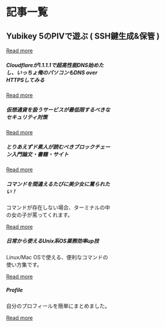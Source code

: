 # 記事一覧
  
<div class="jumbotron">
  <h2>Yubikey 5のPIVで遊ぶ ( SSH鍵生成&保管 )</h1>
  <a class="btn btn-primary btn-lg" href="#/page/Yubikey">Read more</a>
</div>

<div class="card-columns">
  
<div class="card" style="width: 18rem;">
  <div class="card-body">
    <h5 class="card-title">Cloudflareが1.1.1.1で超高性能DNS始めたし、いっちょ俺のパソコンもDNS over HTTPSしてみる</h1>
    <a class="btn btn-primary btn-lg" href="#/page/dns-over-https">Read more</a>
  </div>
</div>

<div class="card" style="width: 18rem;">
  <div class="card-body">
    <h5 class="card-title">仮想通貨を扱うサービスが最低限するべきなセキュリティ対策</h1>
    <a class="btn btn-primary btn-lg" href="#/page/blockchain-service">Read more</a>
  </div>
</div>

<div class="card" style="width: 18rem;">
  <div class="card-body">
    <h5 class="card-title">とりあえずド素人が読むべきブロックチェーン入門論文・書籍・サイト</h1>
    <a class="btn btn-primary btn-lg" href="#/page/learn-blockchain">Read more</a>
  </div>
</div>

<div class="card" style="width: 18rem;">
  <div class="card-body">
    <h5 class="card-title">コマンドを間違えるたびに美少女に罵られたい！</h1>
    <p class="card-text">コマンドが存在しない場合、ターミナルの中の女の子が罵ってくれます。</p>
    <a class="btn btn-primary btn-lg" href="#/page/when-command-fail">Read more</a>
  </div>
</div>

<div class="card" style="width: 18rem;">
  <div class="card-body">
    <h5 class="card-title">日常から使えるUnix系OS業務効率up技</h1>
    <p class="card-text">Linux/Mac OSで使える、便利なコマンドの使い方集です。</p>
    <a class="btn btn-primary btn-lg" href="#/page/unix-tools">Read more</a>
  </div>
</div>


<div class="card" style="width: 18rem;">
  <div class="card-body">
    <h5 class="card-title">Profile</h1>
    <p class="card-text">自分のプロフィールを簡単にまとめました。</p>
    <a class="btn btn-primary btn-lg" href="#/page/profile">Read more</a>
  </div>
</div>

</div>
